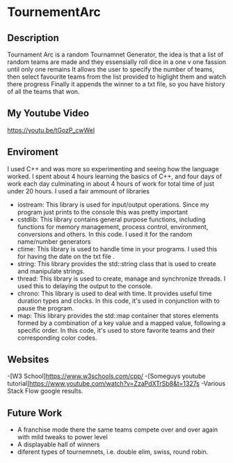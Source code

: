 # TournementArc
## Description
Tournament Arc is a random Tournamnet Generator, the idea is that a list of random teams are made and they essensially roll dice in a one v one fassion until only one remains
It allows the user to specify the number of teams, then select favourite teams from the list provided to higlight them and watch there progress
Finally it appends the winner to a txt file, so you have history of all the teams that won.

## My Youtube Video
https://youtu.be/tGozP_cwWeI

## Enviroment
I used C++ and was more so experimenting and seeing how the language worked.
I spent about 4 hours learning the basics of C++, and four days of work each day culminating in about 4 hours of work for total time of just under 20 hours.
I used a fair ammount of libraries
-	iostream: This library is used for input/output operations. Since my program just prints to the console this was pretty important
-	cstdlib: This library contains general purpose functions, including functions for memory management, process control, environment, conversions and others. In this code. I used it for the random name/number generators
-	ctime: This library is used to handle time in your programs. I used this for having the date on the txt file .
-	string: This library provides the std::string class that is used to create and manipulate strings.
-	thread: This library is used to create, manage and synchronize threads. I used this to delaying the output to the console.
-	chrono: This library is used to deal with time. It provides useful time duration types and clocks. In this code, it's used in conjunction with <thread> to pause the program.
-	map: This library provides the std::map container that stores elements formed by a combination of a key value and a mapped value, following a specific order. In this code, it's used to store favorite teams and their corresponding color codes.

## Websites
-[W3 School]https://www.w3schools.com/cpp/
-[Someguys youtube tutorial]https://www.youtube.com/watch?v=ZzaPdXTrSb8&t=1327s
-Various Stack Flow google results.

## Future Work
- A franchise mode there the same teams compete over and over again with mild tweaks to power level
- A displayable hall of winners
- diferent types of tournemnets, i.e. double elim, swiss, round robin.
